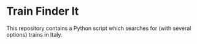 # Train Finder It

This repository contains a Python script which searches for (with several
options) trains in Italy.
